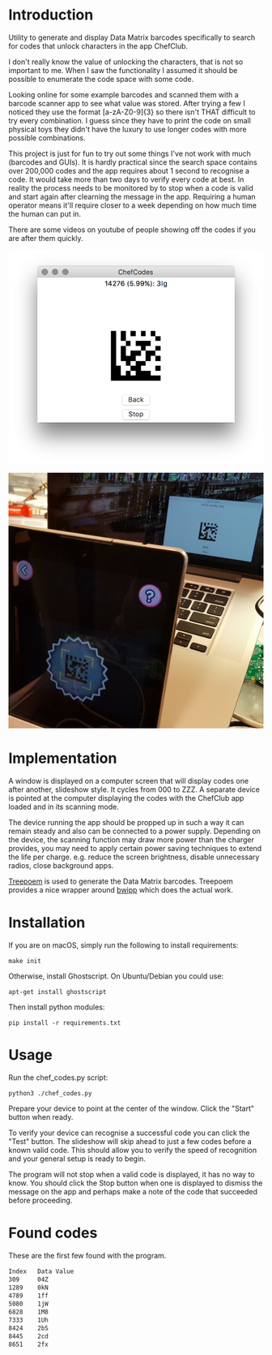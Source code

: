 # Introduction

Utility to generate and display Data Matrix barcodes specifically to search for
codes that unlock characters in the app ChefClub.

I don't really know the value of unlocking the characters, that is not so
important to me. When I saw the functionality I assumed it should be possible
to enumerate the code space with some code.

Looking online for some example barcodes and scanned them with a barcode
scanner app to see what value was stored. After trying a few I noticed they use
the format [a-zA-Z0-9]{3} so there isn't THAT difficult to try every
combination. I guess since they have to print the code on small physical toys
they didn't have the luxury to use longer codes with more possible
combinations.

This project is just for fun to try out some things I've not work with much
(barcodes and GUIs). It is hardly practical since the search space contains
over 200,000 codes and the app requires about 1 second to recognise a code. It
would take more than two days to verify every code at best. In reality the
process needs to be monitored by to stop when a code is valid and start again
after clearning the message in the app. Requiring a human operator means it'll
require closer to a week depending on how much time the human can put in.

There are some videos on youtube of people showing off the codes if you are
after them quickly.

![](screenshot.png)

![](photo.jpg)

# Implementation

A window is displayed on a computer screen that will display codes one after
another, slideshow style. It cycles from 000 to ZZZ. A separate device is
pointed at the computer displaying the codes with the ChefClub app loaded and
in its scanning mode.

The device running the app should be propped up in such a way it can remain
steady and also can be connected to a power supply. Depending on the device,
the scanning function may draw more power than the charger provides, you may
need to apply certain power saving techniques to extend the life per charge.
e.g. reduce the screen brightness, disable unnecessary radios, close background
apps.

[Treepoem](https://pypi.python.org/pypi/treepoem) is used to generate the Data
Matrix barcodes. Treepoem provides a nice wrapper around
[bwipp](https://github.com/bwipp/postscriptbarcode) which does the actual work.

# Installation

If you are on macOS, simply run the following to install requirements:

```
make init
```

Otherwise, install Ghostscript. On Ubuntu/Debian you could use:

```
apt-get install ghostscript
```

Then install python modules:

```
pip install -r requirements.txt
```

# Usage

Run the chef_codes.py script:

```
python3 ./chef_codes.py
```

Prepare your device to point at the center of the window. Click the "Start"
button when ready.

To verify your device can recognise a successful code you can click the "Test"
button. The slideshow will skip ahead to just a few codes before a known valid
code. This should allow you to verify the speed of recognition and your general
setup is ready to begin.

The program will not stop when a valid code is displayed, it has no way to
know. You should click the Stop button when one is displayed to dismiss the
message on the app and perhaps make a note of the code that succeeded before
proceeding.

# Found codes

These are the first few found with the program.

```
Index   Data Value
309     04Z
1289    0kN
4789    1ff
5080    1jW
6828    1M8
7333    1Uh
8424    2bS
8445    2cd
8651    2fx
```
